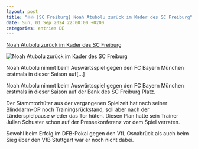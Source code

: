 ```yaml
---
layout: post
title: "🔥🔥 [SC Freiburg] Noah Atubolu zurück im Kader des SC Freiburg"
date: Sun, 01 Sep 2024 22:00:00 +0200
categories: entries DE
---
```

[Noah Atubolu zurück im Kader des SC Freiburg](https://www.ligainsider.de/noah-atubolu_22000/noah-atubolu-zurueck-im-kader-des-sc-freiburg-363141/)

![Noah Atubolu zurück im Kader des SC Freiburg](https://cdn.ligainsider.de/uploads/2023/08/noah-atubolu-sc-freiburg-2023-24.jpg)

Noah Atubolu nimmt beim Auswärtsspiel gegen den FC Bayern München erstmals in dieser Saison auf[…]

Noah Atubolu nimmt beim Auswärtsspiel gegen den FC Bayern München erstmals in dieser Saison auf der Bank des SC Freiburg Platz.



Der Stammtorhüter aus der vergangenen Spielzeit hat nach seiner Blinddarm-OP noch Trainingsrückstand, soll aber nach der Länderspielpause wieder das Tor hüten. Diesen Plan hatte sein Trainer Julian Schuster schon auf der Pressekonferenz vor dem Spiel verraten.



Sowohl beim Erfolg im DFB-Pokal gegen den VfL Osnabrück als auch beim Sieg über den VfB Stuttgart war er noch nicht dabei.

